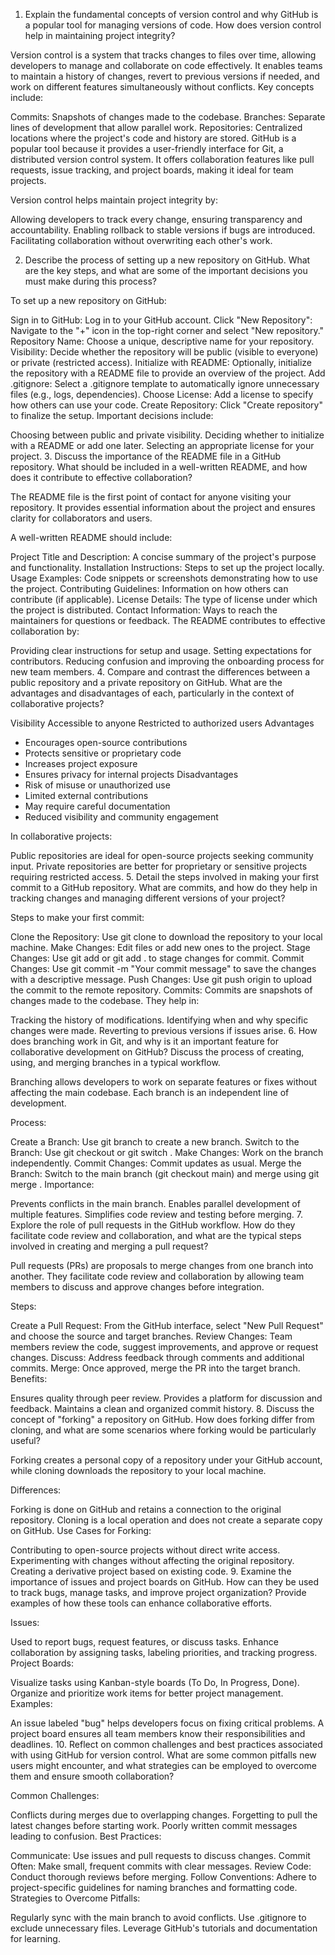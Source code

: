 1. Explain the fundamental concepts of version control and why GitHub is a popular tool for managing versions of code. How does version control help in maintaining project integrity?

Version control is a system that tracks changes to files over time, allowing developers to manage and collaborate on code effectively. It enables teams to maintain a history of changes, revert to previous versions if needed, and work on different features simultaneously without conflicts. Key concepts include:

Commits: Snapshots of changes made to the codebase.
Branches: Separate lines of development that allow parallel work.
Repositories: Centralized locations where the project's code and history are stored.
GitHub is a popular tool because it provides a user-friendly interface for Git, a distributed version control system. It offers collaboration features like pull requests, issue tracking, and project boards, making it ideal for team projects.

Version control helps maintain project integrity by:

Allowing developers to track every change, ensuring transparency and accountability.
Enabling rollback to stable versions if bugs are introduced.
Facilitating collaboration without overwriting each other's work.

2. Describe the process of setting up a new repository on GitHub. What are the key steps, and what are some of the important decisions you must make during this process?

To set up a new repository on GitHub:

Sign in to GitHub: Log in to your GitHub account.
Click "New Repository": Navigate to the "+" icon in the top-right corner and select "New repository."
Repository Name: Choose a unique, descriptive name for your repository.
Visibility: Decide whether the repository will be public (visible to everyone) or private (restricted access).
Initialize with README: Optionally, initialize the repository with a README file to provide an overview of the project.
Add .gitignore: Select a .gitignore template to automatically ignore unnecessary files (e.g., logs, dependencies).
Choose License: Add a license to specify how others can use your code.
Create Repository: Click "Create repository" to finalize the setup.
Important decisions include:

Choosing between public and private visibility.
Deciding whether to initialize with a README or add one later.
Selecting an appropriate license for your project.
3. Discuss the importance of the README file in a GitHub repository. What should be included in a well-written README, and how does it contribute to effective collaboration?

The README file is the first point of contact for anyone visiting your repository. It provides essential information about the project and ensures clarity for collaborators and users.

A well-written README should include:

Project Title and Description: A concise summary of the project's purpose and functionality.
Installation Instructions: Steps to set up the project locally.
Usage Examples: Code snippets or screenshots demonstrating how to use the project.
Contributing Guidelines: Information on how others can contribute (if applicable).
License Details: The type of license under which the project is distributed.
Contact Information: Ways to reach the maintainers for questions or feedback.
The README contributes to effective collaboration by:

Providing clear instructions for setup and usage.
Setting expectations for contributors.
Reducing confusion and improving the onboarding process for new team members.
4. Compare and contrast the differences between a public repository and a private repository on GitHub. What are the advantages and disadvantages of each, particularly in the context of collaborative projects?


Visibility
Accessible to anyone
Restricted to authorized users
Advantages
- Encourages open-source contributions
- Protects sensitive or proprietary code
- Increases project exposure
- Ensures privacy for internal projects
Disadvantages
- Risk of misuse or unauthorized use
- Limited external contributions
- May require careful documentation
- Reduced visibility and community engagement

In collaborative projects:

Public repositories are ideal for open-source projects seeking community input.
Private repositories are better for proprietary or sensitive projects requiring restricted access.
5. Detail the steps involved in making your first commit to a GitHub repository. What are commits, and how do they help in tracking changes and managing different versions of your project?

Steps to make your first commit:

Clone the Repository: Use git clone <repository-url> to download the repository to your local machine.
Make Changes: Edit files or add new ones to the project.
Stage Changes: Use git add <file> or git add . to stage changes for commit.
Commit Changes: Use git commit -m "Your commit message" to save the changes with a descriptive message.
Push Changes: Use git push origin <branch-name> to upload the commit to the remote repository.
Commits:
Commits are snapshots of changes made to the codebase. They help in:

Tracking the history of modifications.
Identifying when and why specific changes were made.
Reverting to previous versions if issues arise.
6. How does branching work in Git, and why is it an important feature for collaborative development on GitHub? Discuss the process of creating, using, and merging branches in a typical workflow.

Branching allows developers to work on separate features or fixes without affecting the main codebase. Each branch is an independent line of development.

Process:

Create a Branch: Use git branch <branch-name> to create a new branch.
Switch to the Branch: Use git checkout <branch-name> or git switch <branch-name>.
Make Changes: Work on the branch independently.
Commit Changes: Commit updates as usual.
Merge the Branch: Switch to the main branch (git checkout main) and merge using git merge <branch-name>.
Importance:

Prevents conflicts in the main branch.
Enables parallel development of multiple features.
Simplifies code review and testing before merging.
7. Explore the role of pull requests in the GitHub workflow. How do they facilitate code review and collaboration, and what are the typical steps involved in creating and merging a pull request?

Pull requests (PRs) are proposals to merge changes from one branch into another. They facilitate code review and collaboration by allowing team members to discuss and approve changes before integration.

Steps:

Create a Pull Request: From the GitHub interface, select "New Pull Request" and choose the source and target branches.
Review Changes: Team members review the code, suggest improvements, and approve or request changes.
Discuss: Address feedback through comments and additional commits.
Merge: Once approved, merge the PR into the target branch.
Benefits:

Ensures quality through peer review.
Provides a platform for discussion and feedback.
Maintains a clean and organized commit history.
8. Discuss the concept of "forking" a repository on GitHub. How does forking differ from cloning, and what are some scenarios where forking would be particularly useful?

Forking creates a personal copy of a repository under your GitHub account, while cloning downloads the repository to your local machine.

Differences:

Forking is done on GitHub and retains a connection to the original repository.
Cloning is a local operation and does not create a separate copy on GitHub.
Use Cases for Forking:

Contributing to open-source projects without direct write access.
Experimenting with changes without affecting the original repository.
Creating a derivative project based on existing code.
9. Examine the importance of issues and project boards on GitHub. How can they be used to track bugs, manage tasks, and improve project organization? Provide examples of how these tools can enhance collaborative efforts.

Issues:

Used to report bugs, request features, or discuss tasks.
Enhance collaboration by assigning tasks, labeling priorities, and tracking progress.
Project Boards:

Visualize tasks using Kanban-style boards (To Do, In Progress, Done).
Organize and prioritize work items for better project management.
Examples:

An issue labeled "bug" helps developers focus on fixing critical problems.
A project board ensures all team members know their responsibilities and deadlines.
10. Reflect on common challenges and best practices associated with using GitHub for version control. What are some common pitfalls new users might encounter, and what strategies can be employed to overcome them and ensure smooth collaboration?

Common Challenges:

Conflicts during merges due to overlapping changes.
Forgetting to pull the latest changes before starting work.
Poorly written commit messages leading to confusion.
Best Practices:

Communicate: Use issues and pull requests to discuss changes.
Commit Often: Make small, frequent commits with clear messages.
Review Code: Conduct thorough reviews before merging.
Follow Conventions: Adhere to project-specific guidelines for naming branches and formatting code.
Strategies to Overcome Pitfalls:

Regularly sync with the main branch to avoid conflicts.
Use .gitignore to exclude unnecessary files.
Leverage GitHub's tutorials and documentation for learning.
